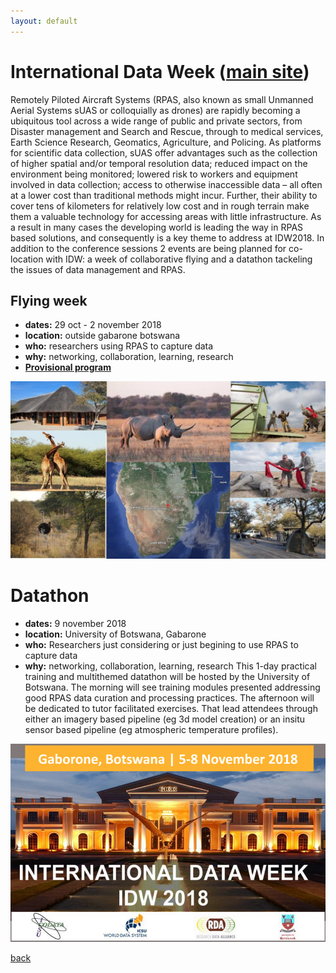 ```yaml
---
layout: default
---
```


# [](#header-1) International Data Week ([main site](http://internationaldataweek.org/))

Remotely Piloted Aircraft Systems (RPAS, also known as small Unmanned Aerial Systems sUAS or colloquially as drones) are rapidly becoming a ubiquitous tool across a wide range of public and private sectors, from Disaster management and Search and Rescue, through to medical services, Earth Science Research, Geomatics, Agriculture, and Policing.  As platforms for scientific data collection, sUAS offer advantages such as the collection of higher spatial and/or temporal resolution data; reduced impact on the environment being monitored; lowered risk to workers and equipment involved in data collection; access to otherwise inaccessible data – all often at a lower cost than traditional methods might incur.  Further, their ability to cover tens of kilometers for relatively low cost and in rough terrain make them a valuable technology for accessing areas with little infrastructure.  As a result in many cases the developing world is leading the way in RPAS based solutions, and consequently is a key theme to address at IDW2018.  In addition to the conference sessions 2 events are being planned for co-location with IDW: a week of collaborative flying and a datathon tackeling the issues of data management and RPAS.


## [](#header-2) Flying week
* **dates:** 29 oct - 2 november 2018
* **location:** outside gabarone botswana
* **who:** researchers using RPAS to capture data
* **why:** networking, collaboration, learning, research
* [**Provisional program**](FW_program.md)

![](images/dataday.jpg)


# [](#header-2) Datathon
* **dates:** 9 november 2018
* **location:** University of Botswana, Gabarone
* **who:** Researchers just considering or just begining to use RPAS to capture data
* **why:** networking, collaboration, learning, research
This 1-day practical training and multithemed datathon will be hosted by the University of Botswana.  The morning will see training modules presented addressing good RPAS data curation and processing practices.  The afternoon will be dedicated to tutor facilitated exercises.  That lead attendees through either an imagery based pipeline (eg 3d model creation) or an insitu sensor based pipeline (eg atmospheric temperature profiles).



![](images/IDW2018_v04_web.png)




[back](../index.html)
